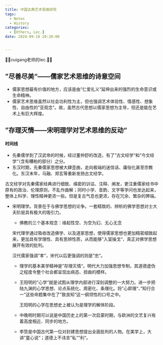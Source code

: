 ```yaml
---
title: 中国古典艺术思维研究
tags: 
  - Notes
  - History
categories: 
  - [Others, Lec.]
date: 2024-09-18 20:20:00


---
```


🤗🤗cuigang老师的lec.🤗🤗

<!-- more -->

## ”尽善尽美“——儒家艺术思维的诗意空间

- 儒家思想最有价值的地方，应该是由”仁爱礼义“延伸出来的强烈的生命意识或生命精神。
- 儒家艺术思维虽然以社会功利性为主，但也强调艺术体验性、情感性、想象性、自由性的”亚观念“。故，虽然古代思想以儒家思想为主导，但还是能在艺术上有巨大辉煌。

## ”存理灭情——宋明理学对艺术思维的反动“

#### 时间线

- 先秦儒学到了汉武帝的时候，经过董仲舒的改造，有了”古文经学“和”今文经学“（含有糟粕的部分）之分。
- 东汉时期，先秦儒家思想被大肆歪曲，走向极端的迷信话、庸俗化甚至宗教化。东汉末年，马融、郑玄等重新发扬古文经学。

古文经学对先秦儒家经典进行细致、缜密的训诂、注释、阐发，更注重儒家经书中原有的政治、伦理原则，不乱作曲解；同时小学、音韵、文字等学问也发达起来，整体上科学、理性精神更浓一些。但是复古气息也更浓，存在冗余、繁杂的弊端。

- 宋明理学。背景在于与佛学思想的论争。一套精致的、辨析的佛学思想对士大夫阶层具有极大的吸引力。

  - 佛教的三个基本观念：缘起性空、为空为幻、无心无念

  宋代理学通过吸收改造佛学、以及道家思想，使得儒家思想也更加精密细致起来，更加具有学理性、具有思辨性质，从而能够”入室操戈“、真正对佛学思想展开有效的批判。

  汉代儒家强调”孝“，宋代以后更强调的则是”忠“。

  - 理学的基本美学精神是”存理灭情“。明代大力加强思想专制，其道德虚伪之程度令整个社会都呈现出病态、扭曲的模样。

  - 王阳明的”心学“就是试图从理学内部进行深刻调整的一大努力。进一步把陆九渊的心学思想、论点系统化、周密化、条理化。将”心即理“、”知行合一“这些命题集中在了”致良知“这一纲领性的口号之中。

    王阳明的心学在思想史上被认为是理学的解体阶段。

  - 中晚明时期可以说是中国历史上的第一次启蒙时期，与欧洲的文艺复兴有着高度相近、同步的地方。

  - 李贽是中国古代第一位对封建思想提出全面批判的人物。在美学上，大讲”童心说“；道德上不讳言”私“”利“。

    